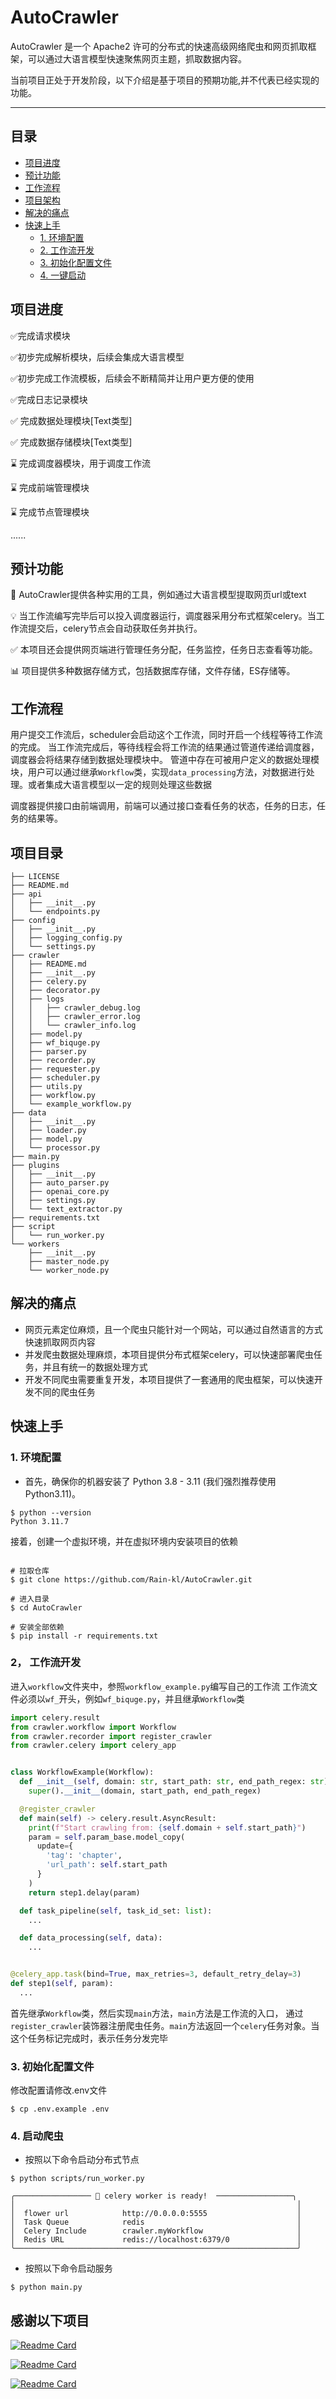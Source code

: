 # AutoCrawler

AutoCrawler 是一个 Apache2 许可的分布式的快速高级网络爬虫和网页抓取框架，可以通过大语言模型快速聚焦网页主题，抓取数据内容。

当前项目正处于开发阶段，以下介绍是基于项目的预期功能,并不代表已经实现的功能。

---

## 目录
* [项目进度](README.md#项目进度)
* [预计功能](README.md#预计功能)
* [工作流程](README.md#工作流程)
* [项目架构](README.md#项目架构)
* [解决的痛点](README.md#解决的痛点)
* [快速上手](README.md#快速上手)
    * [1. 环境配置](README.md#1-环境配置)
    * [2. 工作流开发](README.md#2-工作流开发)
    * [3. 初始化配置文件](README.md#3-初始化配置文件)
    * [4. 一键启动](README.md#4-一键启动)


## 项目进度

✅完成请求模块

✅初步完成解析模块，后续会集成大语言模型

✅初步完成工作流模板，后续会不断精简并让用户更方便的使用

✅完成日志记录模块

✅ 完成数据处理模块[Text类型]

✅ 完成数据存储模块[Text类型]

⌛️ 完成调度器模块，用于调度工作流

⌛️ 完成前端管理模块

⌛️ 完成节点管理模块

......


## 预计功能

🤖️ AutoCrawler提供各种实用的工具，例如通过大语言模型提取网页url或text

💡 当工作流编写完毕后可以投入调度器运行，调度器采用分布式框架celery。当工作流提交后，celery节点会自动获取任务并执行。

✅ 本项目还会提供网页端进行管理任务分配，任务监控，任务日志查看等功能。

📊 项目提供多种数据存储方式，包括数据库存储，文件存储，ES存储等。

## 工作流程
用户提交工作流后，scheduler会启动这个工作流，同时开启一个线程等待工作流的完成。
当工作流完成后，等待线程会将工作流的结果通过管道传递给调度器，调度器会将结果存储到数据处理模块中。
管道中存在可被用户定义的数据处理模块，用户可以通过继承`Workflow`类，实现`data_processing`方法，对数据进行处理。或者集成大语言模型以一定的规则处理这些数据

调度器提供接口由前端调用，前端可以通过接口查看任务的状态，任务的日志，任务的结果等。

## 项目目录
```shell
├── LICENSE
├── README.md
├── api
│   ├── __init__.py
│   └── endpoints.py
├── config
│   ├── __init__.py
│   ├── logging_config.py
│   └── settings.py
├── crawler
│   ├── README.md
│   ├── __init__.py
│   ├── celery.py
│   ├── decorator.py
│   ├── logs
│   │   ├── crawler_debug.log
│   │   ├── crawler_error.log
│   │   └── crawler_info.log
│   ├── model.py
│   ├── wf_biquge.py
│   ├── parser.py
│   ├── recorder.py
│   ├── requester.py
│   ├── scheduler.py
│   ├── utils.py
│   ├── workflow.py
│   └── example_workflow.py
├── data
│   ├── __init__.py
│   ├── loader.py
│   ├── model.py
│   └── processor.py
├── main.py
├── plugins
│   ├── __init__.py
│   ├── auto_parser.py
│   ├── openai_core.py
│   ├── settings.py
│   └── text_extractor.py
├── requirements.txt
├── script
│   └── run_worker.py
└── workers
    ├── __init__.py
    ├── master_node.py
    └── worker_node.py

```

## 解决的痛点

- 网页元素定位麻烦，且一个爬虫只能针对一个网站，可以通过自然语言的方式快速抓取网页内容
- 并发爬虫数据处理麻烦，本项目提供分布式框架celery，可以快速部署爬虫任务，并且有统一的数据处理方式
- 开发不同爬虫需要重复开发，本项目提供了一套通用的爬虫框架，可以快速开发不同的爬虫任务

## 快速上手

### 1. 环境配置

+ 首先，确保你的机器安装了 Python 3.8 - 3.11 (我们强烈推荐使用 Python3.11)。

```
$ python --version
Python 3.11.7
```

接着，创建一个虚拟环境，并在虚拟环境内安装项目的依赖

```shell

# 拉取仓库
$ git clone https://github.com/Rain-kl/AutoCrawler.git

# 进入目录
$ cd AutoCrawler

# 安装全部依赖
$ pip install -r requirements.txt 

```


### 2， 工作流开发

进入`workflow`文件夹中，参照`workflow_example.py`编写自己的工作流
工作流文件必须以`wf_`开头，例如`wf_biquge.py`，并且继承`Workflow`类

```python
import celery.result
from crawler.workflow import Workflow
from crawler.recorder import register_crawler
from crawler.celery import celery_app


class WorkflowExample(Workflow):
  def __init__(self, domain: str, start_path: str, end_path_regex: str):
    super().__init__(domain, start_path, end_path_regex)

  @register_crawler
  def main(self) -> celery.result.AsyncResult:
    print(f"Start crawling from: {self.domain + self.start_path}")
    param = self.param_base.model_copy(
      update={
        'tag': 'chapter',
        'url_path': self.start_path
      }
    )
    return step1.delay(param)

  def task_pipeline(self, task_id_set: list):
    ...

  def data_processing(self, data):
    ...


@celery_app.task(bind=True, max_retries=3, default_retry_delay=3)
def step1(self, param):
  ...
```
首先继承`Workflow`类，然后实现`main`方法，`main`方法是工作流的入口，
通过`register_crawler`装饰器注册爬虫任务。`main`方法返回一个`celery`任务对象。当这个任务标记完成时，表示任务分发完毕


### 3. 初始化配置文件
修改配置请修改.env文件

```shell
$ cp .env.example .env
```


### 4. 启动爬虫

- 按照以下命令启动分布式节点

```shell
$ python scripts/run_worker.py

╭───────────────── 🤗 celery worker is ready!  ─────────────────╮
│                                                               │
│  flower url            http://0.0.0.0:5555                    │
│  Task Queue            redis                                  │
│  Celery Include        crawler.myWorkflow                     │
│  Redis URL             redis://localhost:6379/0               │
╰───────────────────────────────────────────────────────────────╯

```

- 按照以下命令启动服务

```shell
$ python main.py
```



## 感谢以下项目
[![Readme Card](https://github-readme-stats.vercel.app/api/pin/?username=celery&repo=celery)](https://github.com/celery/celery)

[![Readme Card](https://github-readme-stats.vercel.app/api/pin/?username=mher&repo=flower)](https://github.com/mher/flower)

[![Readme Card](https://github-readme-stats.vercel.app/api/pin/?username=fastapi&repo=fastapi)](https://github.com/fastapi/fastapi)


